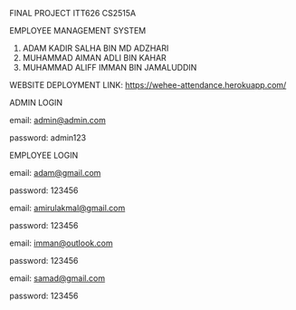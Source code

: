 FINAL PROJECT ITT626 CS2515A

EMPLOYEE MANAGEMENT SYSTEM

1. ADAM KADIR SALHA BIN MD ADZHARI
2. MUHAMMAD AIMAN ADLI BIN KAHAR
3. MUHAMMAD ALIFF IMMAN BIN JAMALUDDIN

WEBSITE DEPLOYMENT LINK:
https://wehee-attendance.herokuapp.com/

ADMIN LOGIN

email: admin@admin.com

password: admin123

EMPLOYEE LOGIN

email: adam@gmail.com

password: 123456

email: amirulakmal@gmail.com

password: 123456

email: imman@outlook.com

password: 123456

email: samad@gmail.com

password: 123456
